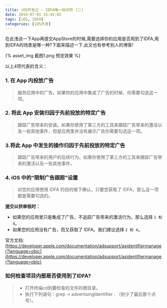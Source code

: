 ```yaml
---
title: iOS开发之 ~ IDFA唯一标识符 (二)
date: 2019-07-01 15:45:02
tags: [iOS, IDFA]
categories: [iOS开发]
---
```


在此浅谈一下App再提交AppStore的时候,需要选择你的应用是否用到了IDFA,用到IDFA的场景是哪一种?下面来描述一下.此文也有参考别人的博客!

{% asset_img 截图1.png 预览效果 %}

以上4项代表的含义：



### 1. 在 App 内投放广告

>服务应用中的广告。如果你的应用中集成了广告的时候，你需要勾选这一项。

### 2. 将此 App 安装归因于先前投放的特定广告

>跟踪广告带来的安装。如果你使用了第三方的工具来跟踪广告带来的激活以及一些其他事件，但是应用里并没有展示广告你需要勾选这一项。

### 3.将此 App 中发生的操作归因于先前投放的特定广告

>跟踪广告带来的用户的后续行为。如果你使用了第三方的工具来跟踪广告带来的激活以及一些其他事件。

### 4. iOS 中的“限制广告跟踪”设置

>对您的应用使用 IDFA 的目的做下确认，只要您获取了 IDFA，那么这一项都是需要勾选的。

**提交以供审核时：**

- 如果您的应用里只是集成了广告，不追踪广告带来的激活行为，那么选择 `1 和 4`。
- 如果您的应用没有广告，而又获取了 IDFA。我们建议选择 `2 和 4`。

官方文档:
[https://developer.apple.com/documentation/adsupport/asidentifiermanager?language=objc](https://developer.apple.com/documentation/adsupport/asidentifiermanager?language=objc)

### 如何检查项目内部是否使用到了IDFA?

>- 打开终端cd到要检查的文件的根目录。
>- 执行下列语句：grep -r advertisingIdentifier .   （别少了最后那个点号）。